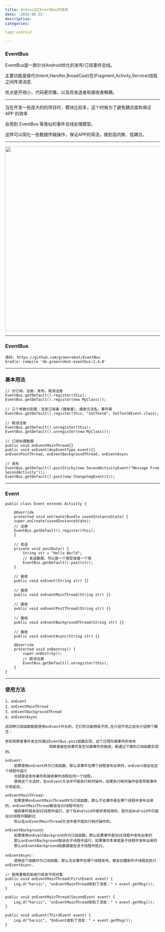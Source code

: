 ```yaml
---
title: Android之EventBus的使用
date: '2015-05-25'
description:
categories:

tags:android

---
```


>

### EventBus

>

EventBus是一款针对Android优化的发布/订阅事件总线。

>

主要功能是替代(Intent,Handler,BroadCast)在(Fragment,Activity,Service)线程之间传递消息.

>

优点是开销小，代码更优雅。以及将发送者和接收者解耦。

>

---

>

当在开发一些庞大的的项目时，模块比较多，这个时候为了避免耦合度和保证 APP 的效率

>

会用到 EventBus 等类似的事件总线处理模型。

>

这样可以简化一些数据传输操作，保证APP的简洁，做到高内聚、低耦合。

>

---

>

<img src="{{urls.media}}/Android之EventBus的使用/EventBus-Publish-Subscribe.png" alt="" width="600" hight="200">

>

---

>

### EventBus

>

	源码: https://github.com/greenrobot/EventBus
	Gradle: compile 'de.greenrobot:eventbus:2.4.0'

>

---

>

### 基本用法

>

	// 分订阅，注册，发布，取消注册
	EventBus.getDefault().register(this);
	EventBus.getDefault().register(new MyClass());

	// 三个参数分别是：消息订阅者（接收者），接收方法名，事件类
	EventBus.getDefault().register(this, "setTextA", SetTextAEvent.class);

	// 取消注册
	EventBus.getDefault().unregister(this);
	EventBus.getDefault().unregister(new MyClass());

	// 订阅处理数据
	public void onEventMainThread{}
	public void onEvent(AnyEventType event){}
	onEventPostThread, onEventBackgroundThread, onEventAsync

	// 发布
	EventBus.getDefault().postSticky(new SecondActivityEvent("Message From SecondActivity"));
	EventBus.getDefault().post(new ChangelmgEvent(1));

>

---

>

### Event 

>

	public class Event extends Activity {

	    @Override
	    protected void onCreate(Bundle savedInstanceState) {
		super.onCreate(savedInstanceState);
		// 注册
		EventBus.getDefault().register(this);
	    }

	    // 发送
	    private void postData() {
			String str = "Hello World";
			// 发送数据，可以是一个类型或者一个类
			EventBus.getDefault().post(str);
	    }

	    // 接收
	    public void onEvent(String str) {}

	    // 接收
	    public void onEventMainThread(String str) {}

	    // 接收
	    public void onEventPostThread(String str) {}

	    // 接收
	    public void onEventBackgroundThread(String str) {}

	    // 接收
	    public void onEventAsync(String str) {}

	    @Override
	    protected void onDestroy() {
			super.onDestroy();
			// 取消注册
			EventBus.getDefault().unregister(this);
	    }
	}

>

---

>

### 使用方法

>

	1、onEvent
	2、onEventMainThread
	3、onEventBackgroundThread
	4、onEventAsync

	这四种订阅函数都是使用onEvent开头的，它们的功能稍有不同,在介绍不同之前先介绍两个概念：

	告知观察者事件发生时通过EventBus.post函数实现，这个过程叫做事件的发布
						观察者被告知事件发生叫做事件的接收，是通过下面的订阅函数实现的。

	onEvent:
		如果使用onEvent作为订阅函数，那么该事件在哪个线程发布出来的，onEvent就会在这个线程中运行
		也就是说发布事件和接收事件线程在同一个线程。
		使用这个方法时，在onEvent方法中不能执行耗时操作，如果执行耗时操作容易导致事件分发延迟。

	onEventMainThread:
		如果使用onEventMainThread作为订阅函数，那么不论事件是在哪个线程中发布出来的，onEventMainThread都会在UI线程中执行
		接收事件就会在UI线程中运行，这个在Android中是非常有用的，因为在Android中只能在UI线程中跟新UI
		所以在onEvnetMainThread方法中是不能执行耗时操作的。

	onEventBackground:
		如果使用onEventBackgrond作为订阅函数，那么如果事件是在UI线程中发布出来的
		那么onEventBackground就会在子线程中运行，如果事件本来就是子线程中发布出来的
		那么onEventBackground函数直接在该子线程中执行。

	onEventAsync：
		使用这个函数作为订阅函数，那么无论事件在哪个线程发布，都会创建新的子线程在执行onEventAsync.

>

	// 使用重载机制进行收发不同对象
	public void onEventMainThread(FirstEvent event) {  
		Log.d("harvic", "onEventMainThread收到了消息：" + event.getMsg());  
	}  
	  
	public void onEventMainThread(SecondEvent event) {  
		Log.d("harvic", "onEventMainThread收到了消息：" + event.getMsg());  
	}  
	  
	public void onEvent(ThirdEvent event) {  
		Log.d("harvic", "OnEvent收到了消息：" + event.getMsg());  
	}  



